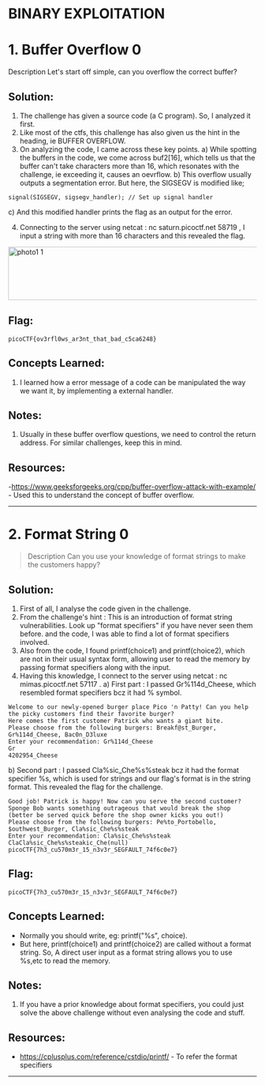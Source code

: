 # BINARY EXPLOITATION 

# 1. Buffer Overflow 0 
Description
Let's start off simple, can you overflow the correct buffer?

## Solution:
1. The challenge has given a source code (a C program). So, I analyzed it first.
2. Like most of the ctfs, this challenge has also given us the hint in the heading, ie BUFFER OVERFLOW.
3. On analyzing the code, I came across these key points.
a) While spotting the buffers in the code, we come across buf2[16], which tells us that the buffer can't take characters more than 16, which resonates with the challenge, ie exceeding it, causes an oevrflow.
b) This overflow usually outputs a segmentation error. But here, the SIGSEGV is modified like;
```
signal(SIGSEGV, sigsegv_handler); // Set up signal handler
```
c) And this modified handler prints the flag as an output for the error.

4. Connecting to the server using netcat : nc saturn.picoctf.net 58719 , I input a string with more than 16 characters and this revealed the flag.
<img width="782" height="108" alt="photo1 1" src="https://github.com/user-attachments/assets/476f68b2-7c0f-4408-9fd5-0f4cbf5c767f" />



## Flag:
```
picoCTF{ov3rfl0ws_ar3nt_that_bad_c5ca6248}
```

## Concepts Learned:
1. I learned how a error message of a code can be manipulated the way we want it, by implementing a external handler.

## Notes:
1. Usually in these buffer overflow questions, we need to control the return address. For similar challenges, keep this in mind.

## Resources:
-https://www.geeksforgeeks.org/cpp/buffer-overflow-attack-with-example/ - Used this to understand the concept of buffer overflow.

***

# 2. Format String 0
> Description 
Can you use your knowledge of format strings to make the customers happy? 

## Solution:
1. First of all, I analyse the code given in the challenge. 
2. From the challenge's hint : This is an introduction of format string vulnerabilities. Look up "format specifiers" if you have never seen them before. and the code, I was able to find a lot of format specifiers involved. 
3. Also from the code, I found printf(choice1) and printf(choice2), which are not in their usual syntax form, allowing user to read the memory by passing format specifiers along with the input.
3. Having this knowledge, I connect to the server using netcat : nc mimas.picoctf.net 57117 . 
a) First part : I passed Gr%114d_Cheese, which resembled format specifiers bcz it had % symbol.
```
Welcome to our newly-opened burger place Pico 'n Patty! Can you help the picky customers find their favorite burger?
Here comes the first customer Patrick who wants a giant bite.
Please choose from the following burgers: Breakf@st_Burger, Gr%114d_Cheese, Bac0n_D3luxe
Enter your recommendation: Gr%114d_Cheese
Gr                                                                                                           4202954_Cheese
```
b) Second part : I passed Cla%sic_Che%s%steak bcz it had the format specifier %s, which is used for strings and our flag's format is in the string format. This revealed the flag for the challenge.
```
Good job! Patrick is happy! Now can you serve the second customer?
Sponge Bob wants something outrageous that would break the shop (better be served quick before the shop owner kicks you out!)
Please choose from the following burgers: Pe%to_Portobello, $outhwest_Burger, Cla%sic_Che%s%steak
Enter your recommendation: Cla%sic_Che%s%steak
ClaCla%sic_Che%s%steakic_Che(null)
picoCTF{7h3_cu570m3r_15_n3v3r_SEGFAULT_74f6c0e7}
```

## Flag:
```
picoCTF{7h3_cu570m3r_15_n3v3r_SEGFAULT_74f6c0e7}
```

## Concepts Learned:
- Normally you should write, eg: printf("%s", choice).
- But here, printf(choice1) and printf(choice2) are called without a format string. So, A direct user input as a format string allows you to use %s,etc to read the memory.

## Notes:
1. If you have a prior knowledge about format specifiers, you could just solve the above challenge without even analysing the code and stuff.

## Resources:
- https://cplusplus.com/reference/cstdio/printf/ - To refer the format specifiers 

***


